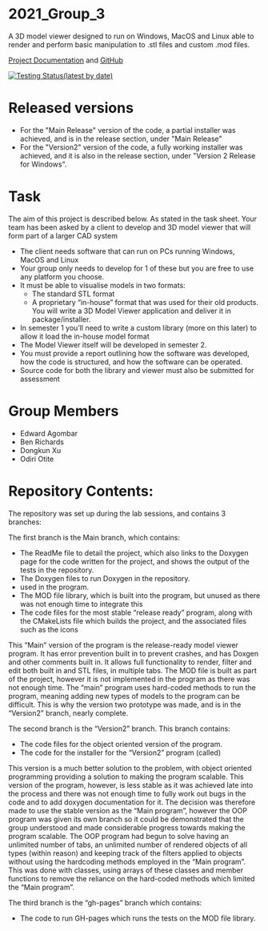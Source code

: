  # 2021_Group_3

A 3D model viewer designed to run on Windows, MacOS and Linux able to render and perform basic manipulation to .stl files and custom .mod files.

[Project Documentation](https://ejagombar.github.io/2021_Group_3/) and
[GitHub](https://github.com/ejagombar/2021_Group_3)

[![Testing Status(latest by date)](https://img.shields.io/github/workflow/status/ejagombar/2021_Group_3/cmake-test)](https://github.com/ejagombar/2021_Group_3/actions/workflows/makes-test.yml/badge.svg)

# Released versions
  * For the "Main Release" version of the code, a partial installer was achieved, and is in the release section, under "Main Release"
  * For the "Version2" version of the code, a fully working installer was achieved, and it is also in the release section, under "Version 2 Release for Windows".

# Task
The aim of this project is described below. As stated in the task sheet.
Your team has been asked by a client to develop and 3D model viewer that will form part of a larger CAD system  
  * The client needs software that can run on PCs running Windows, MacOS and Linux  
  * Your group only needs to develop for 1 of these but you are free to use any platform you choose.   
  * It must be able to visualise models in two formats:  
    * The standard STL format  
    * A proprietary “in-house” format that was used for their old products.
You will write a 3D Model Viewer application and deliver it in package/installer.  
  * In semester 1 you’ll need to write a custom library (more on this later) to allow it load the in-house model format  
  * The Model Viewer itself will be developed in semester 2.  
  * You must provide a report outlining how the software was developed, how the code is structured, and how the software can be operated.
  * Source code for both the library and viewer must also be submitted for assessment


# Group Members

 * Edward Agombar
 * Ben Richards
 * Dongkun Xu
 * Odiri Otite

# Repository Contents:
The repository was set up during the lab sessions, and contains 3 branches:

The first branch is the Main branch, which contains:
  * The ReadMe file to detail the project, which also links to the Doxygen page for the code written for the project, and shows the output of the tests in the repository.
  * The Doxygen files to run Doxygen in the repository.
  * used in the program.
  * The MOD file library, which is built into the program, but unused as there was not enough time to integrate this 
  * The code files for the most stable “release ready” program, along with the CMakeLists file which builds the project, and the associated files such as the icons
 
This “Main” version of the program is the release-ready model viewer program. It has error prevention built in to prevent crashes, and has Doxgen and other comments built in. It allows full functionality to render, filter and edit both built in and STL files, in multiple tabs. The MOD file is built as part of the project, however it is not implemented in the program as there was not enough time. The “main” program uses hard-coded methods to run the program, meaning adding new types of models to the program can be difficult. This is why the version two prototype was made, and is in the “Version2” branch, nearly complete.

The second branch is the “Version2” branch. This branch contains:
  * The code files for the object oriented version of the program. 
  * The code for the installer for the “Version2” program (called)

This version is a much better solution to the problem, with object oriented programming providing a solution to making the program scalable. This version of the program, however, is less stable as it was achieved late into the process and there was not enough time to fully work out bugs in the code and to add doxygen documentation for it. The decision was therefore made to use the stable version as the “Main program”, however the OOP program was  given its own branch so it could be demonstrated that the group understood and made considerable progress towards making the program scalable. The OOP program had begun to solve having an unlimited number of tabs, an unlimited number of rendered objects of all types (within reason) and keeping track of the filters applied to objects without using the hardcoding methods employed in the “Main program”. This was done with classes, using arrays of these classes and member functions to remove the reliance on the hard-coded methods which limited the “Main program”.

The third branch is the “gh-pages” branch which contains:
  * The code to run GH-pages which runs the tests on the MOD file library.

